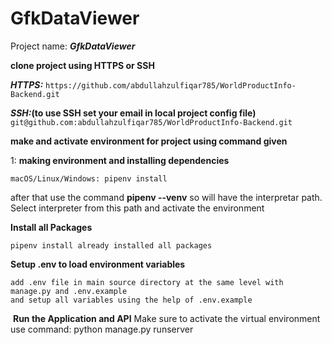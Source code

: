 # GfkDataViewer

Project name: **_GfkDataViewer_**

**clone project using HTTPS or SSH**

**_HTTPS:_**
`https://github.com/abdullahzulfiqar785/WorldProductInfo-Backend.git`

**_SSH:_(to use SSH set your email in local project config file)**
`git@github.com:abdullahzulfiqar785/WorldProductInfo-Backend.git`

**make and activate environment for project using command given**

1: **making environment and installing dependencies**

    macOS/Linux/Windows: pipenv install

after that use the command **pipenv --venv** so will have the interpretar path.
Select interpreter from this path and activate the environment

**Install all Packages**

```
pipenv install already installed all packages
```

**Setup .env to load environment variables**

```
add .env file in main source directory at the same level with manage.py and .env.example
and setup all variables using the help of .env.example
```

​
**Run the Application and API**
Make sure to activate the virtual environment
​use command: python manage.py runserver
